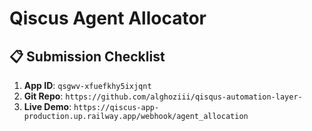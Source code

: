 # Qiscus Agent Allocator

## 📋 Submission Checklist
1. **App ID**: `qsgwv-xfuefkhy5ixjqnt`  
2. **Git Repo**: `https://github.com/alghoziii/qisqus-automation-layer-`  
3. **Live Demo**: `https://qiscus-app-production.up.railway.app/webhook/agent_allocation`  